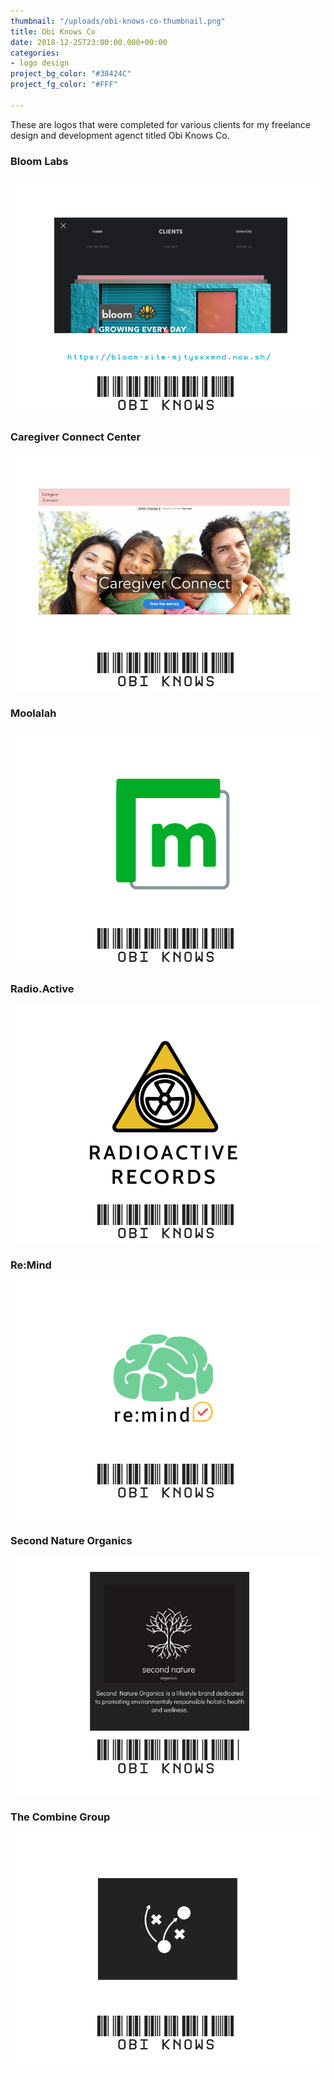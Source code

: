 ```yaml
---
thumbnail: "/uploads/obi-knows-co-thumbnail.png"
title: Obi Knows Co
date: 2018-12-25T23:00:00.000+00:00
categories:
- logo design
project_bg_color: "#38424C"
project_fg_color: "#FFF"

---
```

These are logos that were completed for various clients for my freelance design and development agenct titled Obi Knows Co.

### Bloom Labs
![](/uploads/obi-knows-co-logo-bloom.png)

### Caregiver Connect Center
![](/uploads/obi-knows-co-logo-caregiver.png)

### Moolalah
![](/uploads/obi-knows-co-logo-moolalah.png)

### Radio.Active
![](/uploads/obi-knows-co-logo-radioactive.png)

### Re:Mind
![](/uploads/obi-knows-co-logo-remind.png)

### Second Nature Organics
![](/uploads/obi-knows-co-logo-second-nature.png)

### The Combine Group
![](/uploads/obi-knows-co-logo-TCG.png)